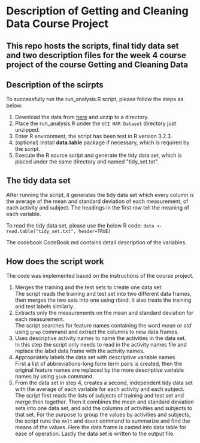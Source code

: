 # Description of Getting and Cleaning Data Course Project
This repo hosts the scripts, final tidy data set and two description files for the week 4 course project of the course **Getting and Cleaning Data**
---

## Description of the scirpts
To successfully run the run_analysis.R script, please follow the steps as below:
1. Download the data from [here](https://d396qusza40orc.cloudfront.net/getdata%2Fprojectfiles%2FUCI%20HAR%20Dataset.zip) and unzip to a directory.
2. Place the run_analysis.R under the `UCI HAR Dataset` directory just unzipped.
3. Enter R environment, the script has been test in R version 3.2.3.
4. (optional) Install **data.table** package if necessary, which is required by the script.
5. Execute the R source script and generate the tidy data set, which is placed under the same directory and named "tidy_set.txt".

## The tidy data set
After running the script, it generates the tidy data set which every column is the average of the mean and standard deviation of each measurement, of each activity and subject.  The headings in the first row tell the meaning of each variable.

To read the tidy data set, please use the below R code:
`data <- read.table("tidy_set.txt", header=TRUE)`

The codebook CodeBook.md contains detail description of the variables.

## How does the script work
The code was implemented based on the instructions of the course project.
1. Merges the training and the test sets to create one data set.  
The script reads the training and test set into two different data frames, then merges the two sets into one using rbind. It also treats the training and test labels similarly.
2. Extracts only the measurements on the mean and standard deviation for each measurement.  
The script searches for feature names containing the word _mean_ or _std_ using `grep` command and extract the columns to new data frames.
3. Uses descriptive activity names to name the activities in the data set.  
In this step the script only needs to read in the activity names file and replace the label data frame with the activity names.
4. Appropriately labels the data set with descriptive variable names.  
First a list of abbreviations-long form term pairs is created, then the original feature names are replaced by the more descriptive variable names by using `gsub` command.
5. From the data set in step 4, creates a second, independent tidy data set with the average of each variable for each activity and each subject.  
The script first reads the lists of subjects of training and test set and merge then together. Then it combines the mean and standard deviation sets into one data set, and add the columns of activities and subjects to that set. For the purpose to group the values by activities and subjects, the script runs the `melt` and `dcast` command to summarize and find the means of the values. Here the data frame is casted into data table for ease of operation. Lastly the data set is written to the output file.
